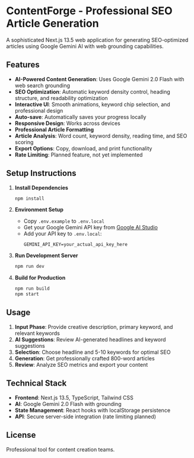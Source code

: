 # ContentForge - Professional SEO Article Generation

A sophisticated Next.js 13.5 web application for generating SEO-optimized articles using Google Gemini AI with web grounding capabilities.

## Features

- **AI-Powered Content Generation**: Uses Google Gemini 2.0 Flash with web search grounding
- **SEO Optimization**: Automatic keyword density control, heading structure, and readability optimization
- **Interactive UI**: Smooth animations, keyword chip selection, and professional design
- **Auto-save**: Automatically saves your progress locally
- **Responsive Design**: Works across devices
- **Professional Article Formatting**
- **Article Analysis**: Word count, keyword density, reading time, and SEO scoring
- **Export Options**: Copy, download, and print functionality
- **Rate Limiting**: Planned feature, not yet implemented

## Setup Instructions

1. **Install Dependencies**
   ```bash
   npm install
   ```

2. **Environment Setup**
   - Copy `.env.example` to `.env.local`
   - Get your Google Gemini API key from [Google AI Studio](https://aistudio.google.com)
   - Add your API key to `.env.local`:
     ```
     GEMINI_API_KEY=your_actual_api_key_here
     ```

3. **Run Development Server**
   ```bash
   npm run dev
   ```

4. **Build for Production**
   ```bash
   npm run build
   npm start
   ```

## Usage

1. **Input Phase**: Provide creative description, primary keyword, and relevant keywords
2. **AI Suggestions**: Review AI-generated headlines and keyword suggestions
3. **Selection**: Choose headline and 5-10 keywords for optimal SEO
4. **Generation**: Get professionally crafted 800-word articles
5. **Review**: Analyze SEO metrics and export your content

## Technical Stack

- **Frontend**: Next.js 13.5, TypeScript, Tailwind CSS
- **AI**: Google Gemini 2.0 Flash with grounding
- **State Management**: React hooks with localStorage persistence
- **API**: Secure server-side integration (rate limiting planned)

## License

Professional tool for content creation teams.
